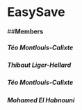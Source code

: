 # EasySave

##**Members**
##### Téo Montlouis-Calixte
##### Thibaut Liger-Hellard
##### Téo Montlouis-Calixte
##### Mohamed El Habnouni
